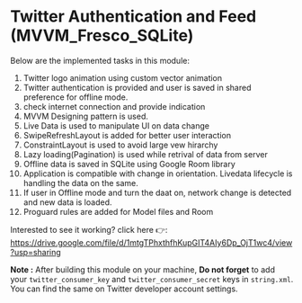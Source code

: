 # Twitter Authentication and Feed (MVVM_Fresco_SQLite)

Below are the implemented tasks in this module:
1. Twitter logo animation using custom vector animation
2. Twitter authentication is provided and user is saved in shared preference for offline mode.
3. check internet connection and provide indication
4. MVVM Designing pattern is used.
5. Live Data is used to manipulate UI on data change
6. SwipeRefreshLayout is added for better user interaction
7. ConstraintLayout is used to avoid large vew hirarchy
8. Lazy loading(Pagination) is used while retrival of data from server
9. Offline data is saved in SQLite using Google Room library
10. Application is compatible with change in orientation. Livedata lifecycle is handling the data on the same.
11. If user in Offline mode and turn the daat on, network change is detected and new data is loaded.
12. Proguard rules are added for Model files and Room

Interested to see it working? click here 👉: https://drive.google.com/file/d/1mtgTPhxthfhKupGIT4AIy6Dp_OjT1wc4/view?usp=sharing

<b>Note :</b> After building this module on your machine, <b>Do not forget</b> to add your `twitter_consumer_key` and `twitter_consumer_secret` keys in `string.xml`. You can find the same on Twitter developer account settings.
